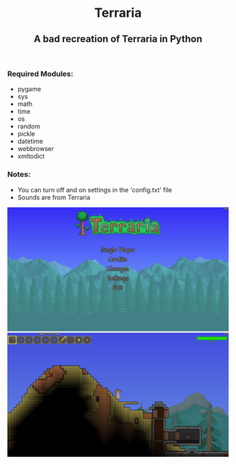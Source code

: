 <h1 align="center">Terraria</h1>
<h2 align="center">A bad recreation of Terraria in Python</h2>
<br />
<h3>Required Modules:</h3>
<ul>
	<li>pygame</li>
	<li>sys</li>
	<li>math</li>
	<li>time</li>
	<li>os</li>
	<li>random</li>
	<li>pickle</li>
	<li>datetime</li>
	<li>webbrowser</li>
	<li>xmltodict</li>
</ul>

<h3>Notes:</h3>
<ul>
	<li>You can turn off and on settings in the 'config.txt' file</li>
	<li>Sounds are from Terraria</li>
</ul>

<img src="/res/images/readme/menu_screen.png?raw=true" />
<img src="/res/images/readme/gameplay.png?raw=true" />
